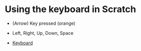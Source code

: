 #  Using the keyboard in Scratch

* (Arrow) Key pressed (orange)
* Left, Right, Up, Down, Space

* [Keyboard](https://he.code-maven.com/scratch-4-keyboard)

